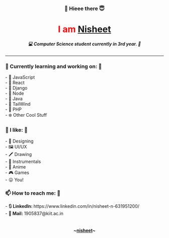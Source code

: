 <h3 align="center">👋 Hieee there 😇</h3>

<h1 align="center" style="color: red;">I am <a target="_blank" href="https://www.nisheet.net/">Nisheet</a></h1>
<h5 align="center">💻 Computer Science student currently in 3rd year. 🧮</h5>
<hr>

<h3>🔭 Currently learning and working on: 🌱</h3>
 - 💛  JavaScript <br>
 - 🧡  React <br>
 - 💙  Django <br>
 - 💚  Node <br>
 - 🤍  Java <br>
 - 💜  TailWind <br>
 - 🤎  PHP <br>
 - ❄️  Other Cool Stuff <br>

<!-- <h3>👯 Looking to collaborate on some basic projects 🤔</h3> -->

<h3>🙌 I like: 🎉</h3>
 - 🎨  Designing <br>
 - 🖼️  UI/UX <br>
 - 🖍️  Drawing <br>
 - 🎹  Instrumentals <br>
 - 🧚  Anime <br>
 - 🎮  Games <br>
 - 😛  You! <br>


<h3>📫 How to reach me: 💬</h3>
- <b>🔃 LinkedIn: </b> https://www.linkedin.com/in/nisheet-n-631951200/ <br>
- <b>💌 Mail: </b> 1905837@kiit.ac.in <br>


<!-- <h3>⚡ Fun fact: 😄</h3>
🎈 Wish me in August 🎂
</p> -->

<br>

<h4 align="center">~<a target="_blank" href="https://www.nisheet.net/">nisheet</a>~</h4>
